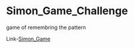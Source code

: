 # Simon_Game_Challenge
game of remembring the pattern


Link-[Simon_Game](https://pavitrakumargupta.github.io//Simon_Game_Challenge/simon-game/index.html)
